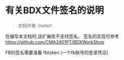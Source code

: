 # 有关BDX文件签名的说明
> 文档作者: Inotart

在编写本文档时,该扩展库不支持签名。
签名的实现可参考 <https://github.com/CMA2401PT/BDXWorkShop>

FB的签名需要准备 fbtoken (一个fb账号的登录凭证)

